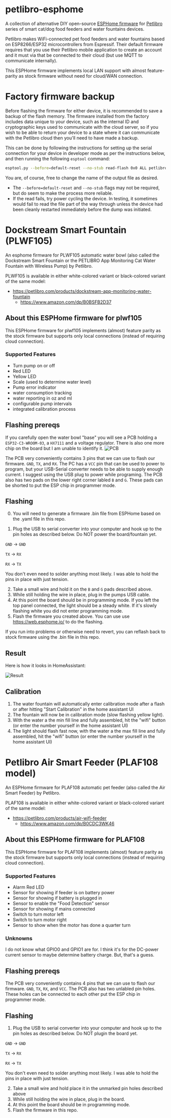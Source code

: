 # petlibro-esphome

A collection of alternative DIY open-source [ESPHome firmware](https://esphome.io) for [Petlibro](https://petlibro.com) series of smart cat/dog food feeders and water fountains devices.

Petlibro makes WiFi-connected pet food feeders and water fountains based on ESP8266/ESP32 microcontrollers from Espressif. Their default firmware requires that you use their Petlibro mobile application to create an account and it must via that be connected to their cloud (but use MQTT to communicate internally). 

This ESPHome firmware implements local LAN support with almost feature-parity as stock firmware without need for cloud/WAN connection.

# Factory firmware backup

Before flashing the firmware for either device, it is recommended to save a backup of the flash memory. The firmware installed from the factory includes data unique to your device, such as the internal ID and cryptographic keys used to communicate with the cloud server, so if you wish to be able to return your device to a state where it can communicate with the Petlibro cloud then you'll need to have made a backup.

This can be done by following the instructions for setting up the serial connection for your device in developer mode as per the instructions below, and then running the following `esptool` command:

```bash
esptool.py --before=default-reset --no-stub read-flash 0x0 ALL petlibro_factory_dump.bin
```

You are, of course, free to change the name of the output file as desired.

- The `--before=default-reset` and `--no-stub` flags may not be required, but do seem to make the process more reliable.
- If the read fails, try power cycling the device. In testing, it sometimes would fail to read the file part of the way through unless the device had been cleanly restarted immediately before the dump was initiated.

# Dockstream Smart Fountain (PLWF105)

An esphome firmware for PLWF105 automatic water bowl (also called the Dockstream Smart Fountain or the PETLIBRO App Monitoring Cat Water Fountain with Wireless Pump) by Petlibro. 

PLWF105 is available in either white-colored variant or black-colored variant of the same model:

* https://petlibro.com/products/dockstream-app-monitoring-water-fountain
  * https://www.amazon.com/dp/B0BSFB2D37

## About this ESPHome firmware for plwf105

This ESPHome firmware for plwf105 implements (almost) feature parity as the stock firmware but supports only local connections (instead of requiring cloud connection).

### Supported Features

- Turn pump on or off
- Red LED
- Yellow LED
- Scale (used to determine water level)
- Pump error indicator
- water consumption tracking
- water reporting in oz and ml
- configurable pump intervals
- integrated calibration process

## Flashing prereqs

If you carefully open the water bowl "base" you will see a PCB holding a `ESP32-C3-WROOM-03`, a `HX7111` and a voltage regulator. There is also one more chip on the board but I am unable to identify it.
![PCB](https://github.com/user-attachments/assets/cf67e89f-4cc1-4773-8e06-78d1bb700e36)

The PCB very conveniently contains 3 pins that we can use to flash our firmware. `GND`, `TX`, and `RX`.
The PC has a `VCC` pin that can be used to power to program, but your USB-Serial converter needs to be able to supply enough current. I suggest using the USB plug to power while programing.
The PCB also has two pads on the lower right corner labled `B` and `G`. These pads can be shorted to put the ESP chip in programmer mode.

## Flashing

0) You will need to generate a firmware .bin file from ESPHome based on the .yaml file in this repo.  

1) Plug the USB to serial converter into your computer and hook up to the pin holes as described below. Do NOT power the board/fountain yet.


`GND` -> `GND`

`TX`  -> `RX`

`RX`  -> `TX`

You don't even need to solder anything most likely. I was able to hold the pins in place with just tension.

2) Take a small wire and hold it on the `B` and `G` pads described above.
3) While still holding the wire in place, plug in the pumps USB cable.
4) At this point the board should be in programming mode.  If you left the top panel connected, the light should be a steady white.  If it's slowly flashing white you did not enter programming mode.
5) Flash the firmware you created above.  You can use use https://web.esphome.io/ to do the flashing.

If you run into problems or otherwise need to revert, you can reflash back to stock firmware using the .bin file in this repo.

## Result

Here is how it looks in HomeAssistant:

![Result](https://github.com/user-attachments/assets/24344f14-f331-4fa7-b6bd-9aeaddb32a11)

## Calibration

1) The water fountain will automatically enter calibration mode after a flash or after hitting "Start Calibration" in the home assistant UI
2) The fountain will now be in calibration mode (slow flashing yellow light).
3) With the water a the min fill line and fully assembled, hit the "wifi" button (or enter the number yourself in the home assistant UI)
4) The light should flash fast now, with the water a the max fill line and fully assembled, hit the "wifi" button (or enter the number yourself in the home assistant UI)


# Petlibro Air Smart Feeder (PLAF108 model)

An ESPHome firmware for PLAF108 automatic pet feeder (also called the Air Smart Feeder) by Petlibro.

PLAF108 is available in either white-colored variant or black-colored variant of the same model:

* https://petlibro.com/products/air-wifi-feeder
  * https://www.amazon.com/dp/B0CDC3WK46

## About this ESPHome firmware for PLAF108

This ESPHome firmware for PLAF108 implements (almost) feature parity as the stock firmware but supports only local connections (instead of requiring cloud connection).

### Supported Features

- Alarm Red LED
- Sensor for showing if feeder is on battery power
- Sensor for showing if battery is plugged in
- Sensor to enable the "Food Detection" sensor
- Sensor for showing if mains connected
- Switch to turn motor left
- Switch to turn motor right
- Sensor to show when the motor has done a quarter turn

### Unknowns

I do not know what GPIO0 and GPIO1 are for. I think it's for the DC-power current sensor to maybe determine battery charge. But, that's a guess.

## Flashing prereqs

The PCB very conveniently contains 4 pins that we can use to flash our firmware. `GND`, `TX`, `RX`, and `VCC`. The PCB also has two unlabled pin holes. These holes can be connected to each other put the ESP chip in programmer mode.

## Flashing

1) Plug the USB to serial converter into your computer and hook up to the pin holes as described below. Do NOT plugin the board yet.


`GND` -> `GND`

`TX`  -> `RX`

`RX`  -> `TX`

You don't even need to solder anything most likely. I was able to hold the pins in place with just tension.

2) Take a small wire and hold place it in the unmarked pin holes described above
3) While still holding the wire in place, plug in the board.
4) At this point the board should be in programming mode.
5) Flash the firmware in this repo.
